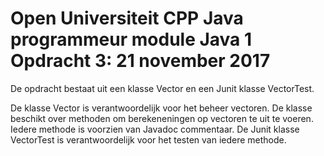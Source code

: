 # Open Universiteit CPP Java programmeur module Java 1 Opdracht 3: 21 november 2017

De opdracht bestaat uit een klasse Vector en een Junit klasse VectorTest. 

De klasse Vector is verantwoordelijk voor het beheer vectoren. De klasse beschikt 
over methoden om berekeneningen op vectoren te uit te voeren. Iedere methode is
voorzien van Javadoc commentaar. De Junit klasse VectorTest is verantwoordelijk
voor het testen van iedere methode.

